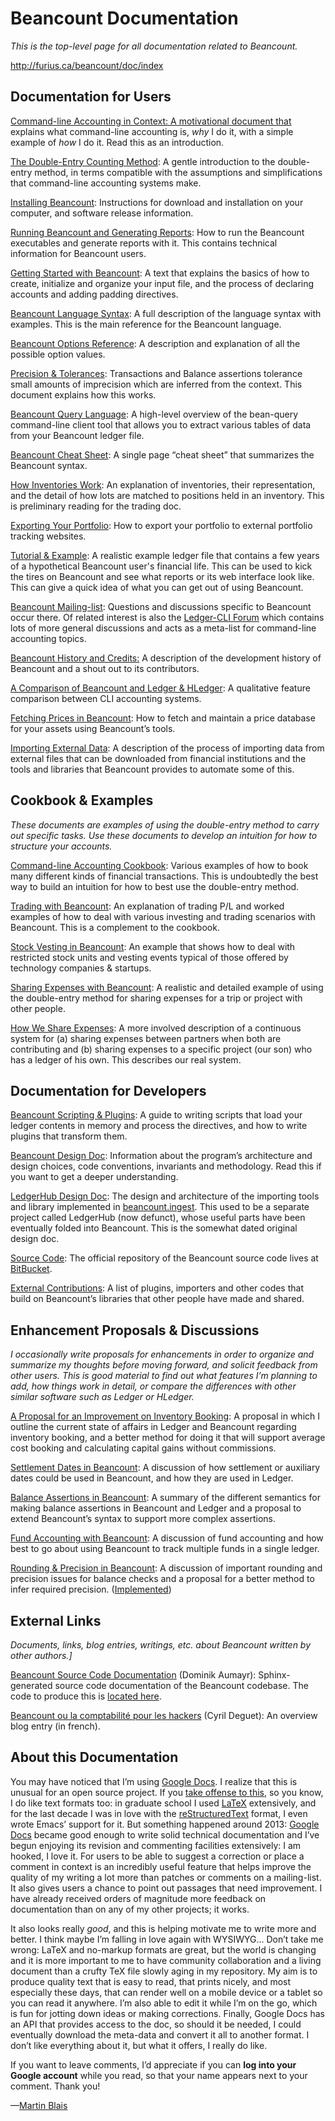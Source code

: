 <a id="title"></a>Beancount Documentation
=========================================

*This is the top-level page for all documentation related to Beancount.*

[<span class="underline">http://furius.ca/beancount/doc/index</span>](http://furius.ca/beancount/doc/index)

<a id="documentation-for-users"></a>Documentation for Users
-----------------------------------------------------------

[<span class="underline">Command-line Accounting in Context</span>: A motivational document that](01_command_line_accounting_in_context.md) explains what command-line accounting is, *why* I do it, with a simple example of *how* I do it. Read this as an introduction.

[<span class="underline">The Double-Entry Counting Method</span>](02_the_double_entry_counting_method.md): A gentle introduction to the double-entry method, in terms compatible with the assumptions and simplifications that command-line accounting systems make.

[<span class="underline">Installing Beancount</span>](03_installing_beancount.md): Instructions for download and installation on your computer, and software release information.

[<span class="underline">Running Beancount and Generating Reports</span>](04_running_beancount_and_generating_reports.md): How to run the Beancount executables and generate reports with it. This contains technical information for Beancount users.

[<span class="underline">Getting Started with Beancount</span>](05_getting_started_with_beancount.md): A text that explains the basics of how to create, initialize and organize your input file, and the process of declaring accounts and adding padding directives.

[<span class="underline">Beancount Language Syntax</span>](06_beancount_language_syntax.md): A full description of the language syntax with examples. This is the main reference for the Beancount language.

[<span class="underline">Beancount Options Reference</span>](07_beancount_options_reference.md): A description and explanation of all the possible option values.

[<span class="underline">Precision & Tolerances</span>](08_precision_tolerances.md): Transactions and Balance assertions tolerance small amounts of imprecision which are inferred from the context. This document explains how this works.

[<span class="underline">Beancount Query Language</span>](09_beancount_query_language.md): A high-level overview of the bean-query command-line client tool that allows you to extract various tables of data from your Beancount ledger file.

[<span class="underline">Beancount Cheat Sheet</span>](10_beancount_cheat_sheet.md): A single page “cheat sheet” that summarizes the Beancount syntax.

[<span class="underline">How Inventories Work</span>](11_how_inventories_work.md): An explanation of inventories, their representation, and the detail of how lots are matched to positions held in an inventory. This is preliminary reading for the trading doc.

[<span class="underline">Exporting Your Portfolio</span>](12_exporting_your_portfolio.md): How to export your portfolio to external portfolio tracking websites.

[<span class="underline">Tutorial & Example</span>](13_tutorial_example.md): A realistic example ledger file that contains a few years of a hypothetical Beancount user's financial life. This can be used to kick the tires on Beancount and see what reports or its web interface look like. This can give a quick idea of what you can get out of using Beancount.

[<span class="underline">Beancount Mailing-list</span>](https://groups.google.com/forum/#!forum/beancount): Questions and discussions specific to Beancount occur there. Of related interest is also the [<span class="underline">Ledger-CLI Forum</span>](https://groups.google.com/forum/#!forum/ledger-cli) which contains lots of more general discussions and acts as a meta-list for command-line accounting topics.

[<span class="underline">Beancount History and Credits:</span>](14_beancount_history_and_credits.md) A description of the development history of Beancount and a shout out to its contributors.

[<span class="underline">A Comparison of Beancount and Ledger & HLedger</span>](15_a_comparison_of_beancount_and_ledger_hledger.md): A qualitative feature comparison between CLI accounting systems.

[<span class="underline">Fetching Prices in Beancount</span>](16_fetching_prices_in_beancount.md): How to fetch and maintain a price database for your assets using Beancount’s tools.

[<span class="underline">Importing External Data</span>](17_importing_external_data.md): A description of the process of importing data from external files that can be downloaded from financial institutions and the tools and libraries that Beancount provides to automate some of this.

<a id="cookbook-examples"></a>Cookbook & Examples
-------------------------------------------------

*These documents are examples of using the double-entry method to carry out specific tasks. Use these documents to develop an intuition for how to structure your accounts.*

[<span class="underline">Command-line Accounting Cookbook</span>](18_command_line_accounting_cookbook.md): Various examples of how to book many different kinds of financial transactions. This is undoubtedly the best way to build an intuition for how to best use the double-entry method.

[<span class="underline">Trading with Beancount</span>](19_trading_with_beancount.md): An explanation of trading P/L and worked examples of how to deal with various investing and trading scenarios with Beancount. This is a complement to the cookbook.

[<span class="underline">Stock Vesting in Beancount</span>](20_stock_vesting_in_beancount.md): An example that shows how to deal with restricted stock units and vesting events typical of those offered by technology companies & startups.

[<span class="underline">Sharing Expenses with Beancount</span>](21_sharing_expenses_with_beancount.md): A realistic and detailed example of using the double-entry method for sharing expenses for a trip or project with other people.

[<span class="underline">How We Share Expenses</span>](22_how_we_share_expenses.md): A more involved description of a continuous system for (a) sharing expenses between partners when both are contributing and (b) sharing expenses to a specific project (our son) who has a ledger of his own. This describes our real system.

<a id="documentation-for-developers"></a>Documentation for Developers
---------------------------------------------------------------------

[<span class="underline">Beancount Scripting & Plugins</span>](23_beancount_scripting_plugins.md): A guide to writing scripts that load your ledger contents in memory and process the directives, and how to write plugins that transform them.

[<span class="underline">Beancount Design Doc</span>](24_beancount_design_doc.md): Information about the program’s architecture and design choices, code conventions, invariants and methodology. Read this if you want to get a deeper understanding.

[<span class="underline">LedgerHub Design Doc</span>](25_ledgerhub_design_doc.md): The design and architecture of the importing tools and library implemented in [<span class="underline">beancount.ingest</span>](https://bitbucket.org/blais/beancount/src/tip/beancount/ingest/). This used to be a separate project called LedgerHub (now defunct), whose useful parts have been eventually folded into Beancount. This is the somewhat dated original design doc.

[<span class="underline">Source Code</span>](https://bitbucket.org/blais/beancount/src/): The official repository of the Beancount source code lives at [<span class="underline">BitBucket</span>](http://bitbucket.org/blais/beancount/).

[<span class="underline">External Contributions</span>](26_external_contributions.md): A list of plugins, importers and other codes that build on Beancount’s libraries that other people have made and shared.

<a id="enhancement-proposals-discussions"></a>Enhancement Proposals & Discussions
---------------------------------------------------------------------------------

*I occasionally write proposals for enhancements in order to organize and summarize my thoughts before moving forward, and solicit feedback from other users. This is good material to find out what features I’m planning to add, how things work in detail, or compare the differences with other similar software such as Ledger or HLedger.*

[<span class="underline">A Proposal for an Improvement on Inventory Booking</span>](27_a_proposal_for_an_improvement_on_inventory_booking.md): A proposal in which I outline the current state of affairs in Ledger and Beancount regarding inventory booking, and a better method for doing it that will support average cost booking and calculating capital gains without commissions.

[<span class="underline">Settlement Dates in Beancount</span>](28_settlement_dates_in_beancount.md): A discussion of how settlement or auxiliary dates could be used in Beancount, and how they are used in Ledger.

[<span class="underline">Balance Assertions in Beancount</span>](29_balance_assertions_in_beancount.md): A summary of the different semantics for making balance assertions in Beancount and Ledger and a proposal to extend Beancount’s syntax to support more complex assertions.

[<span class="underline">Fund Accounting with Beancount</span>](30_fund_accounting_with_beancount.md): A discussion of fund accounting and how best to go about using Beancount to track multiple funds in a single ledger.

[<span class="underline">Rounding & Precision in Beancount</span>](31_rounding_precision_in_beancount.md): A discussion of important rounding and precision issues for balance checks and a proposal for a better method to infer required precision. ([<span class="underline">Implemented</span>](08_precision_tolerances.md))

<a id="external-links"></a>External Links
-----------------------------------------

*Documents, links, blog entries, writings, etc. about Beancount written by other authors.\]*

[<span class="underline">Beancount Source Code Documentation</span>](http://aumayr.github.io/beancount-docs-static/) (Dominik Aumayr): Sphinx-generated source code documentation of the Beancount codebase. The code to produce this is [<span class="underline">located here</span>](https://github.com/aumayr/beancount-docs).

[<span class="underline">Beancount ou la comptabilité pour les hackers</span>](http://blog.deguet.fr/beancount-comptabilite-pour-hackers/) (Cyril Deguet): An overview blog entry (in french).

<a id="about-this-documentation"></a>About this Documentation
-------------------------------------------------------------

You may have noticed that I’m using [<span class="underline">Google Docs</span>](https://docs.google.com/). I realize that this is unusual for an open source project. If you [<span class="underline">take offense to this</span>](https://groups.google.com/d/msg/ledger-cli/u648SA1o-Ek/yom_P38FCAAJ), so you know, I do like text formats too: in graduate school I used [<span class="underline">LaTeX</span>](http://www.latex-project.org/) extensively, and for the last decade I was in love with the [<span class="underline">reStructuredText</span>](http://docutils.sourceforge.net) format, I even wrote Emacs’ support for it. But something happened around 2013: [<span class="underline">Google Docs</span>](https://docs.google.com/) became good enough to write solid technical documentation and I’ve begun enjoying its revision and commenting facilities extensively: I am hooked, I love it. For users to be able to suggest a correction or place a comment in context is an incredibly useful feature that helps improve the quality of my writing a lot more than patches or comments on a mailing-list. It also gives users a chance to point out passages that need improvement. I have already received orders of magnitude more feedback on documentation than on any of my other projects; it works.

It also looks really *good*, and this is helping motivate me to write more and better. I think maybe I’m falling in love again with WYSIWYG... Don’t take me wrong: LaTeX and no-markup formats are great, but the world is changing and it is more important to me to have community collaboration and a living document than a crufty TeX file slowly aging in my repository. My aim is to produce quality text that is easy to read, that prints nicely, and most especially these days, that can render well on a mobile device or a tablet so you can read it anywhere. I’m also able to edit it while I’m on the go, which is fun for jotting down ideas or making corrections. Finally, Google Docs has an API that provides access to the doc, so should it be needed, I could eventually download the meta-data and convert it all to another format. I don’t like everything about it, but what it offers, I really do like.

If you want to leave comments, I’d appreciate if you can **log into your Google account** while you read, so that your name appears next to your comment. Thank you!

—[<span class="underline">Martin Blais</span>](mailto:blais@furius.ca)
